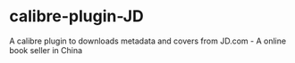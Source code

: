 # calibre-plugin-JD
A calibre plugin to downloads metadata and covers from JD.com - A online book seller in China
